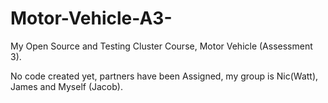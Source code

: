 # Motor-Vehicle-A3-
My Open Source and Testing Cluster Course, Motor Vehicle (Assessment 3).

No code created yet, partners have been Assigned, my group is Nic(Watt), James and Myself (Jacob).
